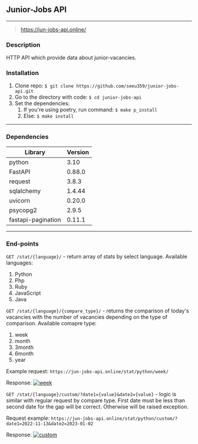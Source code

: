 ## Junior-Jobs API
___
> https://jun-jobs-api.online/

### Description

HTTP API which provide data about junior-vacancies.

### Installation

1. Clone repo: ``$ git clone https://github.com/seeu359/junior-jobs-api.git``
2. Go to the directory with code: ``$ cd junior-jobs-api``
3. Set the dependencies:
   1. If you're using poetry, run command: ``$ make p_install``
   2. Else: ``$ make install``
---
### Dependencies

| Library | Version |
|---------|---------|
| python  | 3.10    |
 | FastAPI| 0.88.0  | 
 | request | 3.8.3   | 
 | sqlalchemy | 1.4.44  |
 |uvicorn | 0.20.0  |
 |psycopg2 | 2.9.5   |
|fastapi-pagination | 0.11.1  |
---
### End-points

``GET /stat/{language}/`` - return array of stats by select language. Available languages:
1. Python
2. Php
3. Ruby
4. JavaScript
5. Java

``GET /stat/{language}/{compare_type}/`` - returns the comparison of today's vacancies with the number of vacancies depending on the type of comparison. Available comapre type:
1. week
2. month
3. 3month
4. 6month
5. year

Example request: ``https://jun-jobs-api.online/stat/python/week/``

Response: <a href="https://ibb.co/xC3nYM1"><img src="https://i.ibb.co/xC3nYM1/week.png" alt="week" border="0"></a>

``GET /stat/{language}/custom/?date1={value}&date2={value}`` - logic is similar with regular request by compare type. First date must be less than second date for the gap will be correct. Otherwise will be raised exception. 

Request example:
``https://jun-jobs-api.online/stat/python/custom/?date1=2022-11-13&date2=2023-01-02``

Response: <a href="https://ibb.co/RgBFckY"><img src="https://i.ibb.co/RgBFckY/custom.png" alt="custom" border="0"></a>


